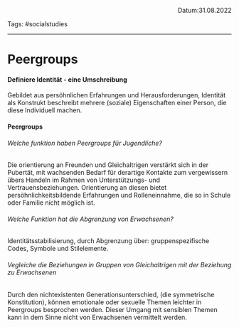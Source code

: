 <p align="right">Datum:31.08.2022</p>

Tags: #socialstudies 

---
# Peergroups
#### Definiere Identität - eine Umschreibung
Gebildet aus persöhnlichen Erfahrungen und  Herausforderungen, Identität als Konstrukt beschreibt mehrere (soziale) Eigenschaften einer Person, die diese Individuell machen.
#### Peergroups
###### Welche funktion haben Peergroups für Jugendliche?
Die orientierung an Freunden und Gleichaltrigen verstärkt sich in der Pubertät, mit wachsenden Bedarf für derartige Kontakte zum vergewissern übers Handeln im Rahmen von Unterstützungs- und Vertrauensbeziehungen. Orientierung an diesen bietet persöhnlichkeitsbildende Erfahrungen und Rolleneinnahme, die so in Schule oder Familie nicht möglich ist. 
###### Welche Funktion hat die Abgrenzung von Erwachsenen?
Identitätsstabilisierung, durch Abgrenzung über: gruppenspezifische Codes, Symbole und Stilelemente.
###### Vegleiche die Beziehungen in Gruppen von Gleichaltrigen mit der Beziehung zu Erwachsenen
Durch den nichtexistenten Generationsunterschied, (die symmetrische Konstitution), können emotionale oder sexuelle Themen leichter in Peergroups besprochen werden. Dieser Umgang mit sensiblen Themen kann in dem Sinne nicht von Erwachsenen vermittelt werden.